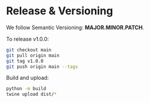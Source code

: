 # Release & Versioning

We follow Semantic Versioning: **MAJOR.MINOR.PATCH**.

To release v1.0.0:

```bash
git checkout main
git pull origin main
git tag v1.0.0
git push origin main --tags
```

Build and upload:

```bash
python -m build
twine upload dist/*
```